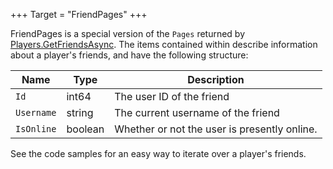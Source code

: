 +++
Target = "FriendPages"
+++

FriendPages is a special version of the `Pages` returned by [Players.GetFriendsAsync](https://developer.roblox.com/api-reference/function/Players/GetFriendsAsync). The items contained within describe information about a player's friends, and have the following structure:| Name | Type | Description || --- | --- | --- || `Id` | int64 | The user ID of the friend || `Username` | string | The current username of the friend || `IsOnline` | boolean | Whether or not the user is presently online. |See the code samples for an easy way to iterate over a player's friends.